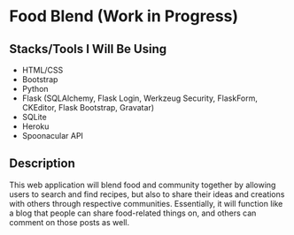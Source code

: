 # Food Blend (Work in Progress)

## Stacks/Tools I Will Be Using
* HTML/CSS
* Bootstrap
* Python
* Flask (SQLAlchemy, Flask Login, Werkzeug Security, FlaskForm, CKEditor, Flask Bootstrap, Gravatar)
* SQLite
* Heroku
* Spoonacular API

## Description
This web application will blend food and community together by allowing users to search and find recipes, but also to
share their ideas and creations with others through respective communities. Essentially, it will function like a blog
that people can share food-related things on, and others can comment on those posts as well.
